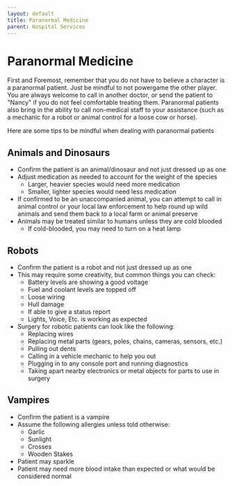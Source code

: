 ```yaml
---
layout: default
title: Paranormal Medicine
parent: Hospital Services
---
```


# Paranormal Medicine

First and Foremost, remember that you do not have to believe a character is a paranormal patient. Just be mindful to not powergame the other player. You are always welcome to call in another doctor, or send the patient to "Nancy" if you do not feel comfortable treating them. Paranormal patients also bring in the ability to call non-medical staff to your assistance (such as a mechanic for a robot or animal control for a loose cow or horse). 

Here are some tips to be mindful when dealing with paranormal patients

## Animals and Dinosaurs

- Confirm the patient is an animal/dinosaur and not just dressed up as one
- Adjust medication as needed to account for the weight of the species
  - Larger, heavier species would need more medication
  - Smaller, lighter species would need less medication
- If confirmed to be an unaccompanied animal, you can attempt to call in animal control or your local law enforcement to help round up wild animals and send them back to a local farm or animal preserve
- Animals may be treated similar to humans unless they are cold blooded
  - If cold-blooded, you may need to turn on a heat lamp

## Robots

- Confirm the patient is a robot and not just dressed up as one
- This may require some creativity, but common things you can check:
  - Battery levels are showing a good voltage
  - Fuel and coolant levels are topped off
  - Loose wiring
  - Hull damage
  - If able to give a status report
  - Lights, Voice, Etc. is working as expected
- Surgery for robotic patients can look like the following:
  - Replacing wires
  - Replacing metal parts (gears, poles, chains, cameras, sensors, etc.)
  - Pulling out dents
  - Calling in a vehicle mechanic to help you out
  - Plugging in to any console port and running diagnostics
  - Taking apart nearby electronics or metal objects for parts to use in surgery

## Vampires

- Confirm the patient is a vampire
- Assume the following allergies unless told otherwise:
  - Garlic
  - Sunlight
  - Crosses
  - Wooden Stakes
- Patient may sparkle
- Patient may need more blood intake than expected or what would be considered normal